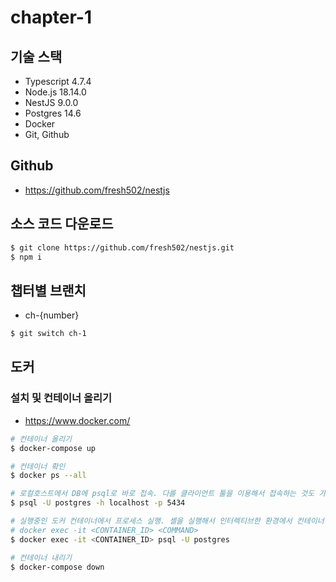 # chapter-1

## 기술 스택

- Typescript 4.7.4
- Node.js 18.14.0
- NestJS 9.0.0
- Postgres 14.6
- Docker
- Git, Github

## Github

- https://github.com/fresh502/nestjs

## 소스 코드 다운로드

```bash
$ git clone https://github.com/fresh502/nestjs.git
$ npm i
```

## 챕터별 브랜치

- ch-{number}

```bash
$ git switch ch-1
```

## 도커

### 설치 및 컨테이너 올리기

- https://www.docker.com/

```bash
# 컨테이너 올리기
$ docker-compose up

# 컨테이너 확인
$ docker ps --all

# 로컬호스트에서 DB에 psql로 바로 접속. 다를 클라이언트 툴을 이용해서 접속하는 것도 가능
$ psql -U postgres -h localhost -p 5434

# 실행중인 도커 컨테이너에서 프로세스 실행. 셸을 실행해서 인터렉티브한 환경에서 컨테이너 환경을 탐색하는 것도 가능
# docker exec -it <CONTAINER_ID> <COMMAND>
$ docker exec -it <CONTAINER_ID> psql -U postgres

# 컨테이너 내리기
$ docker-compose down
```
